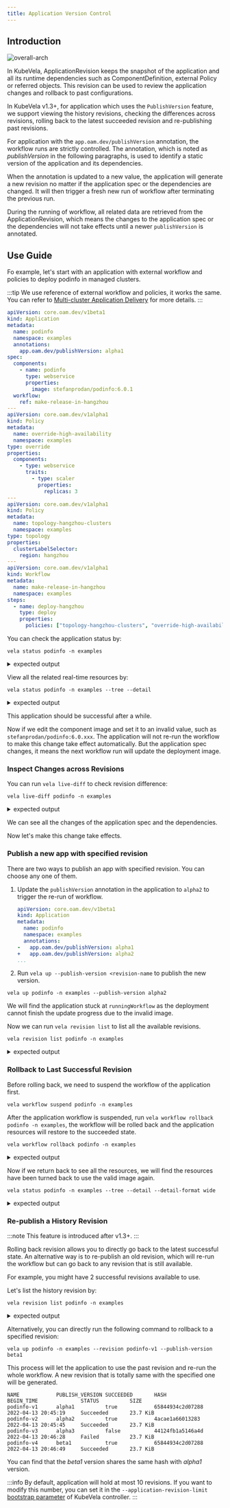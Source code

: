 ```yaml
---
title: Application Version Control
---
```


## Introduction

![overall-arch](../resources/application-revision-arch.jpg)

In KubeVela, ApplicationRevision keeps the snapshot of the application and all its runtime dependencies such as ComponentDefinition, external Policy or referred objects.
This revision can be used to review the application changes and rollback to past configurations.

In KubeVela v1.3+, for application which uses the `PublishVersion` feature, we support viewing the history revisions, checking the differences across revisions, rolling back to the latest succeeded revision and re-publishing past revisions.

For application with the `app.oam.dev/publishVersion` annotation, the workflow runs are strictly controlled.
The annotation, which is noted as *publishVersion* in the following paragraphs, is used to identify a static version of the application and its dependencies.

When the annotation is updated to a new value, the application will generate a new revision no matter if the application spec or the dependencies are changed. 
It will then trigger a fresh new run of workflow after terminating the previous run.

During the running of workflow, all related data are retrieved from the ApplicationRevision, which means the changes to the application spec or the dependencies will not take effects until a newer `publishVersion` is annotated.

## Use Guide

Fo example, let's start with an application with external workflow and policies to deploy podinfo in managed clusters.

:::tip
We use reference of external workflow and policies, it works the same. You can refer to [Multi-cluster Application Delivery](../case-studies/multi-cluster.md) for more details.
:::

```yaml
apiVersion: core.oam.dev/v1beta1
kind: Application
metadata:
  name: podinfo
  namespace: examples
  annotations:
    app.oam.dev/publishVersion: alpha1
spec:
  components:
    - name: podinfo
      type: webservice
      properties:
        image: stefanprodan/podinfo:6.0.1
  workflow:
    ref: make-release-in-hangzhou
---
apiVersion: core.oam.dev/v1alpha1
kind: Policy
metadata:
  name: override-high-availability
  namespace: examples
type: override
properties:
  components:
    - type: webservice
      traits:
        - type: scaler
          properties:
            replicas: 3
---
apiVersion: core.oam.dev/v1alpha1
kind: Policy
metadata:
  name: topology-hangzhou-clusters
  namespace: examples
type: topology
properties:
  clusterLabelSelector:
    region: hangzhou
---
apiVersion: core.oam.dev/v1alpha1
kind: Workflow
metadata:
  name: make-release-in-hangzhou
  namespace: examples
steps:
  - name: deploy-hangzhou
    type: deploy
    properties:
      policies: ["topology-hangzhou-clusters", "override-high-availability"]
```

You can check the application status by:

```shell
vela status podinfo -n examples
```

<details>
<summary>expected output</summary>

```
About:

  Name:         podinfo                      
  Namespace:    examples                     
  Created at:   2022-04-13 19:32:02 +0800 CST
  Status:       runningWorkflow              

Workflow:

  mode: DAG
  finished: false
  Suspend: false
  Terminated: false
  Steps
  - id:auqaxnbix2
    name:deploy-hangzhou
    type:deploy
    phase:running 
    message:wait healthy

Services:

  - Name: podinfo  
    Cluster: velad-003  Namespace: examples
    Type: webservice
    Unhealthy Ready:0/3
    Traits:
      ✅ scaler
  - Name: podinfo  
    Cluster: velad-002  Namespace: examples
    Type: webservice
    Unhealthy Ready:0/3
    Traits:
      ✅ scaler
```
</details>

View all the related real-time resources by:

```
vela status podinfo -n examples --tree --detail
```

<details>
<summary>expected output</summary>

```
CLUSTER       NAMESPACE     RESOURCE           STATUS    APPLY_TIME          DETAIL
hangzhou1 ─── examples  ─── Deployment/podinfo updated   2022-04-13 19:32:03 Ready: 3/3  Up-to-date: 3  Available: 3  Age: 4m16s
hangzhou2 ─── examples  ─── Deployment/podinfo updated   2022-04-13 19:32:03 Ready: 3/3  Up-to-date: 3  Available: 3  Age: 4m16s
```
</details>

This application should be successful after a while. 

Now if we edit the component image and set it to an invalid value, such as `stefanprodan/podinfo:6.0.xxx`. 
The application will not re-run the workflow to make this change take effect automatically.
But the application spec changes, it means the next workflow run will update the deployment image.

### Inspect Changes across Revisions

You can run `vela live-diff` to check revision difference:

```
vela live-diff podinfo -n examples
```

<details>
<summary>expected output</summary>

```yaml
* Application (podinfo) has been modified(*)
  apiVersion: core.oam.dev/v1beta1
  kind: Application
  metadata:
    annotations:
      app.oam.dev/publishVersion: alpha1
    name: podinfo
    namespace: examples
  spec:
    components:
    - name: podinfo
      properties:
-       image: stefanprodan/podinfo:6.0.1
+       image: stefanprodan/podinfo:6.0.xxx
      type: webservice
    workflow:
      ref: make-release-in-hangzhou
  status: {}
  
* External Policy (topology-hangzhou-clusters) has no change
* External Policy (override-high-availability) has no change
* External Workflow (make-release-in-hangzhou) has no change
```
</details>

We can see all the changes of the application spec and the dependencies. 

Now let's make this change take effects. 

### Publish a new app with specified revision

There are two ways to publish an app with specified revision. You can choose any one of them.

1. Update the `publishVersion` annotation in the application to `alpha2` to trigger the re-run of workflow.
    ```yaml
    apiVersion: core.oam.dev/v1beta1
    kind: Application
    metadata:
      name: podinfo
      namespace: examples
      annotations:
    -   app.oam.dev/publishVersion: alpha1
    +   app.oam.dev/publishVersion: alpha2
    ...
    ```
2. Run `vela up --publish-version <revision-name` to publish the new version.
  ```
  vela up podinfo -n examples --publish-version alpha2
  ```

We will find the application stuck at `runningWorkflow` as the deployment cannot finish the update progress due to the invalid image.

Now we can run `vela revision list` to list all the available revisions.

```
vela revision list podinfo -n examples
```

<details>
<summary>expected output</summary>

```bash
NAME            PUBLISH_VERSION SUCCEEDED       HASH                    BEGIN_TIME              STATUS          SIZE    
podinfo-v1      alpha1          true            65844934c2d07288        2022-04-13 19:32:02     Succeeded       23.7 KiB
podinfo-v2      alpha2          false           44124fb1a5146a4d        2022-04-13 19:46:50     Executing       23.7 KiB
```

</details>

### Rollback to Last Successful Revision

Before rolling back, we need to suspend the workflow of the application first.

```
vela workflow suspend podinfo -n examples
``` 

After the application workflow is suspended, run `vela workflow rollback podinfo -n examples`, the workflow will be rolled back and the application resources will restore to the succeeded state.

```
vela workflow rollback podinfo -n examples
```

<details>
<summary>expected output</summary>

```shell
Find succeeded application revision podinfo-v1 (PublishVersion: alpha1) to rollback.
Application spec rollback successfully.
Application status rollback successfully.
Application rollback completed.
Application outdated revision cleaned up.
```
</details>

Now if we return back to see all the resources, we will find the resources have been turned back to use the valid image again.

```shell
vela status podinfo -n examples --tree --detail --detail-format wide
```

<details>
<summary>expected output</summary>

```
CLUSTER       NAMESPACE     RESOURCE           STATUS    APPLY_TIME          DETAIL
hangzhou1 ─── examples  ─── Deployment/podinfo updated   2022-04-13 19:32:03 Ready: 3/3  Up-to-date: 3  Available: 3  Age: 17m  Containers: podinfo  Images: stefanprodan/podinfo:6.0.1  Selector: app.oam.dev/component=podinfo
hangzhou2 ─── examples  ─── Deployment/podinfo updated   2022-04-13 19:32:03 Ready: 3/3  Up-to-date: 3  Available: 3  Age: 17m  Containers: podinfo  Images: stefanprodan/podinfo:6.0.1  Selector: app.oam.dev/component=podinfo
```
</details>

### Re-publish a History Revision

:::note
This feature is introduced after v1.3+.
:::

Rolling back revision allows you to directly go back to the latest successful state. An alternative way is to re-publish an old revision, which will re-run the workflow but can go back to any revision that is still available. 

For example, you might have 2 successful revisions available to use.

Let's list the history revision by:

```shell
vela revision list podinfo -n examples
```

<details>
<summary>expected output</summary>

```shell
NAME            PUBLISH_VERSION SUCCEEDED       HASH                    BEGIN_TIME              STATUS          SIZE
podinfo-v1      alpha1          true            65844934c2d07288        2022-04-13 20:45:19     Succeeded       23.7 KiB
podinfo-v2      alpha2          true            4acae1a66013283         2022-04-13 20:45:45     Succeeded       23.7 KiB
podinfo-v3      alpha3          false           44124fb1a5146a4d        2022-04-13 20:46:28     Executing       23.7 KiB
```

</details>

Alternatively, you can directly run the following command to rollback to a specified revision:

```
vela up podinfo -n examples --revision podinfo-v1 --publish-version beta1
```

This process will let the application to use the past revision and re-run the whole workflow. A new revision that is totally same with the specified one will be generated.

```shell
NAME            PUBLISH_VERSION SUCCEEDED       HASH                    BEGIN_TIME              STATUS          SIZE
podinfo-v1      alpha1          true            65844934c2d07288        2022-04-13 20:45:19     Succeeded       23.7 KiB
podinfo-v2      alpha2          true            4acae1a66013283         2022-04-13 20:45:45     Succeeded       23.7 KiB
podinfo-v3      alpha3          false           44124fb1a5146a4d        2022-04-13 20:46:28     Failed          23.7 KiB
podinfo-v4      beta1           true            65844934c2d07288        2022-04-13 20:46:49     Succeeded       23.7 KiB
```

You can find that the *beta1* version shares the same hash with *alpha1* version.

:::info
By default, application will hold at most 10 revisions. If you want to modify this number, you can set it in the `--application-revision-limit` [bootstrap parameter](../platform-engineers/system-operation/bootstrap-parameters.md) of KubeVela controller.
:::